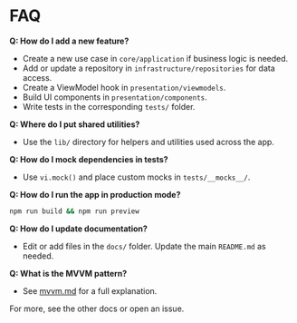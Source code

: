 # FAQ

**Q: How do I add a new feature?**
- Create a new use case in `core/application` if business logic is needed.
- Add or update a repository in `infrastructure/repositories` for data access.
- Create a ViewModel hook in `presentation/viewmodels`.
- Build UI components in `presentation/components`.
- Write tests in the corresponding `tests/` folder.

**Q: Where do I put shared utilities?**
- Use the `lib/` directory for helpers and utilities used across the app.

**Q: How do I mock dependencies in tests?**
- Use `vi.mock()` and place custom mocks in `tests/__mocks__/`.

**Q: How do I run the app in production mode?**
```bash
npm run build && npm run preview
```

**Q: How do I update documentation?**
- Edit or add files in the `docs/` folder. Update the main `README.md` as needed.

**Q: What is the MVVM pattern?**
- See [mvvm.md](mvvm.md) for a full explanation.

For more, see the other docs or open an issue.
